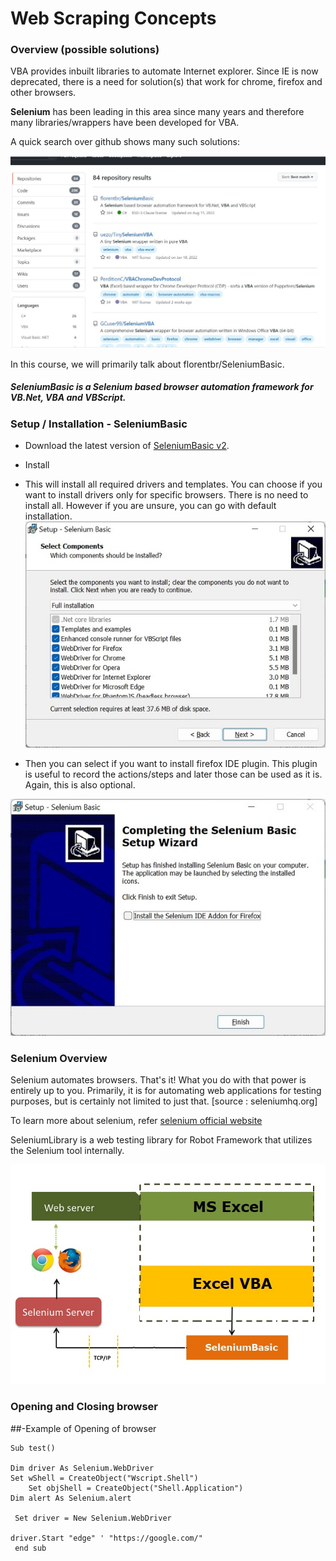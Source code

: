 # Web Scraping Concepts  

### Overview (possible solutions)
VBA provides inbuilt libraries to automate Internet explorer. Since IE is now deprecated, there is a need for solution(s) that work for chrome, firefox and other browsers.

**Selenium** has been leading in this area since many years and therefore many libraries/wrappers have been developed for VBA.

A quick search over github shows many such solutions:

![vba-selenium-libraries](../images/vba_selenium_libraries.jpg)

In this course, we will primarily talk about florentbr/SeleniumBasic.

##### SeleniumBasic is a Selenium based browser automation framework for VB.Net, VBA and VBScript. 


### Setup / Installation - SeleniumBasic

- Download the latest version of [SeleniumBasic v2](https://github.com/florentbr/SeleniumBasic/releases/).

- Install

- This will install all required drivers and templates. You can choose if you want to install drivers only for specific browsers. There is no need to install all. However if you are unsure, you can go with default installation.
![installer](../images/installer1.jpg)

- Then you can select if you want to install firefox IDE plugin. This plugin is useful to record the actions/steps and later those can be used as it is. Again, this is also optional.

![installer_seleniumIDE](../images/installer2_seleniumIDE.jpg)


### Selenium Overview

Selenium automates browsers. That's it! What you do with that power is entirely up to you. Primarily, it is for automating web applications for testing purposes, but is certainly not limited to just that. [source : seleniumhq.org]

To learn more about selenium, refer [selenium official website](https://www.seleniumhq.org/)

SeleniumLibrary is a web testing library for Robot Framework that utilizes the Selenium tool internally.

![architecture](../images/seleniumBasicArchitecture.jpg)

### Opening and Closing browser

##-Example of Opening of browser

`````
Sub test()

Dim driver As Selenium.WebDriver
Set wShell = CreateObject("Wscript.Shell")
    Set objShell = CreateObject("Shell.Application")
Dim alert As Selenium.alert

 Set driver = New Selenium.WebDriver

driver.Start "edge" ' "https://google.com/"
 end sub

````````
